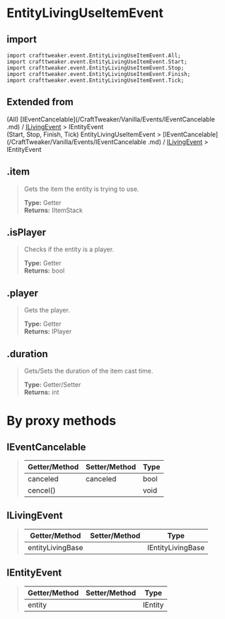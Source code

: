 # EntityLivingUseItemEvent

## import
`import crafttweaker.event.EntityLivingUseItemEvent.All;`  
`import crafttweaker.event.EntityLivingUseItemEvent.Start;`  
`import crafttweaker.event.EntityLivingUseItemEvent.Stop;`  
`import crafttweaker.event.EntityLivingUseItemEvent.Finish;`  
`import crafttweaker.event.EntityLivingUseItemEvent.Tick;`

## Extended from
(All) [IEventCancelable](/CraftTweaker/Vanilla/Events/IEventCancelable .md) / [ILivingEvent](/CraftTweaker/Vanilla/Events/ILivingEvent.md) > IEntityEvent  
(Start, Stop, Finish, Tick) EntityLivingUseItemEvent > [IEventCancelable](/CraftTweaker/Vanilla/Events/IEventCancelable .md) / [ILivingEvent](/CraftTweaker/Vanilla/Events/ILivingEvent.md) > IEntityEvent  

## .item
> Gets the item the entity is trying to use.
>
> **Type:** Getter  
> **Returns:** IItemStack

## .isPlayer
> Checks if the entity is a player.
>
> **Type:** Getter  
> **Returns:** bool

## .player
> Gets the player.
>
> **Type:** Getter  
> **Returns:** IPlayer

## .duration
> Gets/Sets the duration of the item cast time.
>
> **Type:** Getter/Setter  
> **Returns:** int

# By proxy methods

## IEventCancelable
> | Getter/Method   | Setter/Method     | Type                  |
> |-----------------|-------------------|-----------------------|
> | canceled        | canceled          | bool                  |
> | cencel()        |                   | void                  |

## ILivingEvent
> | Getter/Method   | Setter/Method     | Type                  |
> |-----------------|-------------------|-----------------------|
> | entityLivingBase|                   | IEntityLivingBase     |

## IEntityEvent
> | Getter/Method   | Setter/Method     | Type                  |
> |-----------------|-------------------|-----------------------|
> | entity          |                   | IEntity               |